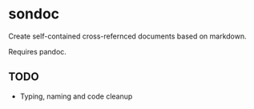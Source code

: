sondoc
======

Create self-contained cross-refernced documents based on markdown.

Requires pandoc.

TODO
----

* Typing, naming and code cleanup
